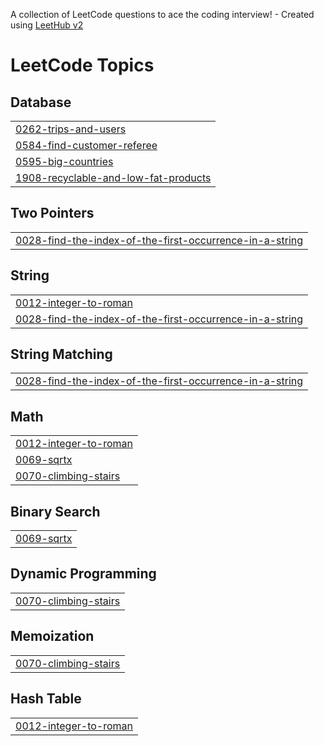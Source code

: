 A collection of LeetCode questions to ace the coding interview! - Created using [LeetHub v2](https://github.com/arunbhardwaj/LeetHub-2.0)
<!---LeetCode Topics Start-->
# LeetCode Topics
## Database
|  |
| ------- |
| [0262-trips-and-users](https://github.com/varshh7/LeetCode/tree/master/0262-trips-and-users) |
| [0584-find-customer-referee](https://github.com/varshh7/LeetCode/tree/master/0584-find-customer-referee) |
| [0595-big-countries](https://github.com/varshh7/LeetCode/tree/master/0595-big-countries) |
| [1908-recyclable-and-low-fat-products](https://github.com/varshh7/LeetCode/tree/master/1908-recyclable-and-low-fat-products) |
## Two Pointers
|  |
| ------- |
| [0028-find-the-index-of-the-first-occurrence-in-a-string](https://github.com/varshh7/LeetCode/tree/master/0028-find-the-index-of-the-first-occurrence-in-a-string) |
## String
|  |
| ------- |
| [0012-integer-to-roman](https://github.com/varshh7/LeetCode/tree/master/0012-integer-to-roman) |
| [0028-find-the-index-of-the-first-occurrence-in-a-string](https://github.com/varshh7/LeetCode/tree/master/0028-find-the-index-of-the-first-occurrence-in-a-string) |
## String Matching
|  |
| ------- |
| [0028-find-the-index-of-the-first-occurrence-in-a-string](https://github.com/varshh7/LeetCode/tree/master/0028-find-the-index-of-the-first-occurrence-in-a-string) |
## Math
|  |
| ------- |
| [0012-integer-to-roman](https://github.com/varshh7/LeetCode/tree/master/0012-integer-to-roman) |
| [0069-sqrtx](https://github.com/varshh7/LeetCode/tree/master/0069-sqrtx) |
| [0070-climbing-stairs](https://github.com/varshh7/LeetCode/tree/master/0070-climbing-stairs) |
## Binary Search
|  |
| ------- |
| [0069-sqrtx](https://github.com/varshh7/LeetCode/tree/master/0069-sqrtx) |
## Dynamic Programming
|  |
| ------- |
| [0070-climbing-stairs](https://github.com/varshh7/LeetCode/tree/master/0070-climbing-stairs) |
## Memoization
|  |
| ------- |
| [0070-climbing-stairs](https://github.com/varshh7/LeetCode/tree/master/0070-climbing-stairs) |
## Hash Table
|  |
| ------- |
| [0012-integer-to-roman](https://github.com/varshh7/LeetCode/tree/master/0012-integer-to-roman) |
<!---LeetCode Topics End-->
